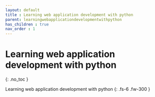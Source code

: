 ```yaml
---
layout: default
title : Learning web application development with python
parent: learningwebapplicationdevelopmentwithpython
has_children : true
nav_order : 1
---
```


# Learning web application development with python
{: .no_toc }

Learning web application development with python
{: .fs-6 .fw-300 }